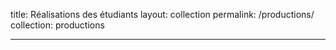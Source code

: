 title: Réalisations des étudiants
layout: collection
permalink: /productions/
collection: productions

---
